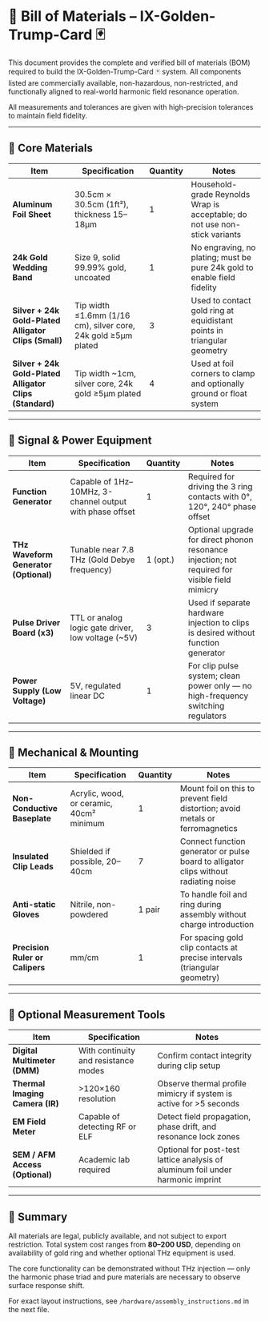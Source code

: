 # 🧾 Bill of Materials – IX-Golden-Trump-Card 🃏

This document provides the complete and verified bill of materials (BOM) required to build the IX-Golden-Trump-Card 🃏 system. All components listed are commercially available, non-hazardous, non-restricted, and functionally aligned to real-world harmonic field resonance operation.

All measurements and tolerances are given with high-precision tolerances to maintain field fidelity.

---

## 🔩 Core Materials

| Item | Specification | Quantity | Notes |
|------|---------------|----------|-------|
| **Aluminum Foil Sheet** | 30.5cm × 30.5cm (1ft²), thickness 15–18μm | 1 | Household-grade Reynolds Wrap is acceptable; do not use non-stick variants |
| **24k Gold Wedding Band** | Size 9, solid 99.99% gold, uncoated | 1 | No engraving, no plating; must be pure 24k gold to enable field fidelity |
| **Silver + 24k Gold-Plated Alligator Clips (Small)** | Tip width ≤1.6mm (1/16 cm), silver core, 24k gold ≥5μm plated | 3 | Used to contact gold ring at equidistant points in triangular geometry |
| **Silver + 24k Gold-Plated Alligator Clips (Standard)** | Tip width ~1cm, silver core, 24k gold ≥5μm plated | 4 | Used at foil corners to clamp and optionally ground or float system |

---

## 🔌 Signal & Power Equipment

| Item | Specification | Quantity | Notes |
|------|---------------|----------|-------|
| **Function Generator** | Capable of 1Hz–10MHz, 3-channel output with phase offset | 1 | Required for driving the 3 ring contacts with 0°, 120°, 240° phase offset |
| **THz Waveform Generator (Optional)** | Tunable near 7.8 THz (Gold Debye frequency) | 1 (opt.) | Optional upgrade for direct phonon resonance injection; not required for visible field mimicry |
| **Pulse Driver Board (x3)** | TTL or analog logic gate driver, low voltage (~5V) | 3 | Used if separate hardware injection to clips is desired without function generator |
| **Power Supply (Low Voltage)** | 5V, regulated linear DC | 1 | For clip pulse system; clean power only — no high-frequency switching regulators |

---

## 🧱 Mechanical & Mounting

| Item | Specification | Quantity | Notes |
|------|---------------|----------|-------|
| **Non-Conductive Baseplate** | Acrylic, wood, or ceramic, 40cm² minimum | 1 | Mount foil on this to prevent field distortion; avoid metals or ferromagnetics |
| **Insulated Clip Leads** | Shielded if possible, 20–40cm | 7 | Connect function generator or pulse board to alligator clips without radiating noise |
| **Anti-static Gloves** | Nitrile, non-powdered | 1 pair | To handle foil and ring during assembly without charge introduction |
| **Precision Ruler or Calipers** | mm/cm | 1 | For spacing gold clip contacts at precise intervals (triangular geometry) |

---

## 📡 Optional Measurement Tools

| Item | Specification | Notes |
|------|---------------|-------|
| **Digital Multimeter (DMM)** | With continuity and resistance modes | Confirm contact integrity during clip setup |
| **Thermal Imaging Camera (IR)** | >120×160 resolution | Observe thermal profile mimicry if system is active for >5 seconds |
| **EM Field Meter** | Capable of detecting RF or ELF | Detect field propagation, phase drift, and resonance lock zones |
| **SEM / AFM Access (Optional)** | Academic lab required | Optional for post-test lattice analysis of aluminum foil under harmonic imprint |

---

## 🧠 Summary

All materials are legal, publicly available, and not subject to export restriction. Total system cost ranges from **$80–$200 USD**, depending on availability of gold ring and whether optional THz equipment is used.

The core functionality can be demonstrated without THz injection — only the harmonic phase triad and pure materials are necessary to observe surface response shift.

For exact layout instructions, see `/hardware/assembly_instructions.md` in the next file.
